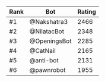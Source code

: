 Rank|Bot|Rating
---|---|---
#1|@Nakshatra3|2466
#2|@NilatacBot|2348
#3|@OpeningsBot|2285
#4|@CatNail|2165
#5|@anti-bot|2131
#6|@pawnrobot|1955
